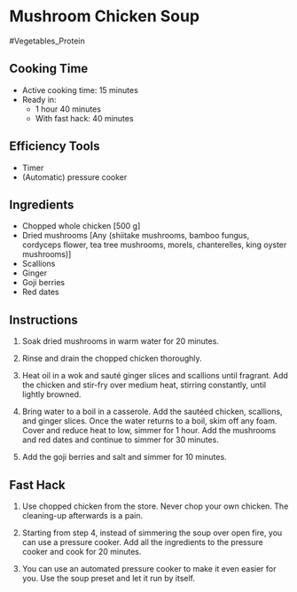 # Mushroom Chicken Soup

#Vegetables_Protein

## Cooking Time

- Active cooking time: 15 minutes
- Ready in:
  - 1 hour 40 minutes
  - With fast hack: 40 minutes

## Efficiency Tools

- Timer
- (Automatic) pressure cooker

## Ingredients

- Chopped whole chicken [500 g]
- Dried mushrooms [Any (shiitake mushrooms, bamboo fungus, cordyceps flower, tea tree mushrooms, morels, chanterelles, king oyster mushrooms)]
- Scallions
- Ginger
- Goji berries
- Red dates

## Instructions

1. Soak dried mushrooms in warm water for 20 minutes.

2. Rinse and drain the chopped chicken thoroughly.

3. Heat oil in a wok and sauté ginger slices and scallions until fragrant. Add the chicken and stir-fry over medium heat, stirring constantly, until lightly browned.

4. Bring water to a boil in a casserole. Add the sautéed chicken, scallions, and ginger slices. Once the water returns to a boil, skim off any foam. Cover and reduce heat to low, simmer for 1 hour. Add the mushrooms and red dates and continue to simmer for 30 minutes.

5. Add the goji berries and salt and simmer for 10 minutes.

## Fast Hack

1. Use chopped chicken from the store. Never chop your own chicken. The cleaning-up afterwards is a pain.

2. Starting from step 4, instead of simmering the soup over open fire, you can use a pressure cooker. Add all the ingredients to the pressure cooker and cook for 20 minutes.

3. You can use an automated pressure cooker to make it even easier for you. Use the soup preset and let it run by itself.
